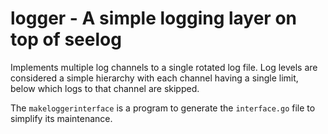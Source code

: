 # logger - A simple logging layer on top of seelog

Implements multiple log channels to a single rotated log file.  Log
levels are considered a simple hierarchy with each channel having a
single limit, below which logs to that channel are skipped.

The `makeloggerinterface` is a program to generate the `interface.go`
file to simplify its maintenance.

